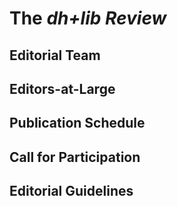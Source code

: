 # The *dh+lib Review*

## 	Editorial Team

## 	Editors-at-Large

## 	Publication Schedule

## 	Call for Participation

## 	Editorial Guidelines


